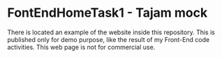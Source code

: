 # FontEndHomeTask1 - Tajam mock

There is located an example of the website inside this repository. This is published only for demo purpose, like the result of my Front-End code activities. This web page is not for commercial use. 

